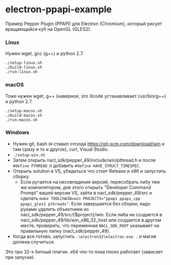 # electron-ppapi-example

Пример Pepper Plugin (PPAPI) для Electron (Chromium), который рисует вращающийся куб на OpenGL (GLES2).

### Linux

Нужен wget, gcc (g++) и python 2.7.
```
./setup-linux.sh
./build-linux.sh
./run-linux.sh
```

### macOS
Тоже нужен wget, g++ (наверное, это Xcode устанавливает /usr/bin/g++) и python 2.7.
```
./setup-macos.sh
./build-macos.sh
./run-macos.sh
```

### Windows
- Нужен git, bash (я ставил отсюда https://git-scm.com/download/win и там сразу и то и другое), curl, Visual Studio.
- `./setup-win.sh`
- Затем открыть nacl_sdk/pepper_49/include/win/pthread.h и после `#define PTHREAD_H` добавить `#define HAVE_STRUCT_TIMESPEC`.
- Открыть solution в VS, убедиться что стоит Release и x86 и запустить сборку. 
  - Если ругается на несовпадение версий, пересобрать либу тем же компилятором, для этого открыть "Developer Command Prompt" вашей версии VS, зайти в nacl_sdk/pepper_49/src и сделать `make TOOLCHAIN=win PROJECTS="ppapi ppapi_cpp ppapi_gles2 pthreads"`. Если завершается без сборки, надо руками удалить объектники из nacl_sdk/pepper_49/src/{$project}/win. Если либа не создается в nacl_sdk/pepper_49/lib/win_x86_32_host или создается в другом месте, проверить, что переменная `NACL_SDK_ROOT` указывает на правильную папку (nacl_sdk/pepper_49).
- Когда все готово, запустить `.\electron32\electron.exe .` и магия должна случиться.

Это про 32-х битный плагин. x64 что-то пока плохо работает (зависает при запуске).
